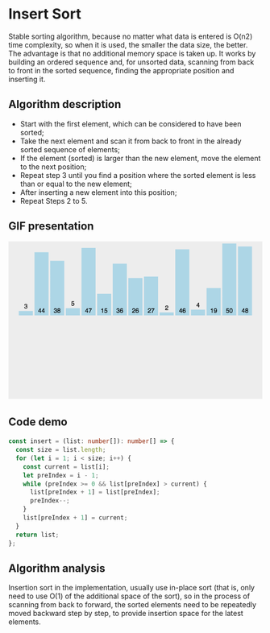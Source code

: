 # Insert Sort

Stable sorting algorithm, because no matter what data is entered is O(n2) time complexity, so when it is used, the smaller the data size, the better. The advantage is that no additional memory space is taken up. It works by building an ordered sequence and, for unsorted data, scanning from back to front in the sorted sequence, finding the appropriate position and inserting it.

## Algorithm description

- Start with the first element, which can be considered to have been sorted;
- Take the next element and scan it from back to front in the already sorted sequence of elements;
- If the element (sorted) is larger than the new element, move the element to the next position;
- Repeat step 3 until you find a position where the sorted element is less than or equal to the new element;
- After inserting a new element into this position;
- Repeat Steps 2 to 5.

## GIF presentation

![Insert Sort](../../../../assets/ranuts/sort/insert.gif)

## Code demo

```ts
const insert = (list: number[]): number[] => {
  const size = list.length;
  for (let i = 1; i < size; i++) {
    const current = list[i];
    let preIndex = i - 1;
    while (preIndex >= 0 && list[preIndex] > current) {
      list[preIndex + 1] = list[preIndex];
      preIndex--;
    }
    list[preIndex + 1] = current;
  }
  return list;
};
```

## Algorithm analysis

Insertion sort in the implementation, usually use in-place sort (that is, only need to use O(1) of the additional space of the sort), so in the process of scanning from back to forward, the sorted elements need to be repeatedly moved backward step by step, to provide insertion space for the latest elements.
